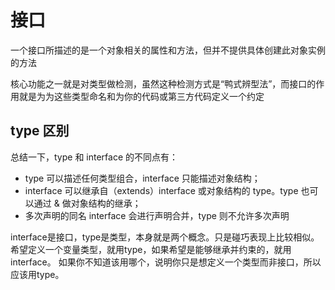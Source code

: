 # 接口

一个接口所描述的是一个对象相关的属性和方法，但并不提供具体创建此对象实例的方法

核心功能之一就是对类型做检测，虽然这种检测方式是“鸭式辨型法”，而接口的作用就是为为这些类型命名和为你的代码或第三方代码定义一个约定

## type 区别

总结一下，type 和 interface 的不同点有：

- type 可以描述任何类型组合，interface 只能描述对象结构；
- interface 可以继承自（extends）interface 或对象结构的 type。type 也可以通过 & 做对象结构的继承；
- 多次声明的同名 interface 会进行声明合并，type 则不允许多次声明

interface是接口，type是类型，本身就是两个概念。只是碰巧表现上比较相似。
希望定义一个变量类型，就用type，如果希望是能够继承并约束的，就用interface。
如果你不知道该用哪个，说明你只是想定义一个类型而非接口，所以应该用type。